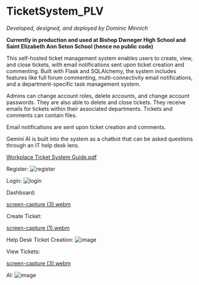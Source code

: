 # TicketSystem_PLV

_Developed, designed, and deployed by Dominic Minnich_

**Currently in production and used at Bishop Dwneger High School and Saint Elizabeth Ann Seton School (hence no public code)**

This self-hosted ticket management system enables users to create, view, and close tickets, with email notifications sent upon ticket creation and commenting. 
Built with Flask and SQLAlchemy, the system includes features like full forum commenting, multi-connectivity email notifications, and a department-specific task management system.

Admins can change account roles, delete accounts, and change account passwords. They are also able to delete and close tickets. They receive emails for tickets within their associated departments.
Tickets and comments can contain files.

Email notifications are sent upon ticket creation and comments.

Gemini AI is built into the system as a chatbot that can be asked questions through an IT help desk lens.


[Workplace Ticket System Guide.pdf](https://github.com/user-attachments/files/16679202/Workplace.Ticket.System.Guide.pdf)


Register:
![register](https://github.com/user-attachments/assets/e53db740-24c5-4d31-9f2f-32e5f383c4f7)

Login:
![login](https://github.com/user-attachments/assets/507b4ec0-e027-434e-a294-5661eef59d80)

Dashboard:

[screen-capture (3).webm](https://github.com/user-attachments/assets/3a4c1786-44de-4d5e-bb5f-2d0a1481cd9f)

Create Ticket:

[screen-capture (1).webm](https://github.com/user-attachments/assets/57cfbd32-712f-4792-94fb-72fe4a42eff9)

Help Desk Ticket Creation:
![image](https://github.com/user-attachments/assets/2ff9eb62-5478-4ddc-a9fd-aab2e59f9d2a)

View Tickets:

[screen-capture (3).webm](https://github.com/user-attachments/assets/4792c51f-8709-4b26-9dec-3aee255ed65b)

AI:
![image](https://github.com/user-attachments/assets/d93ec4db-42e6-40ea-85de-2ddd368c86e5)
